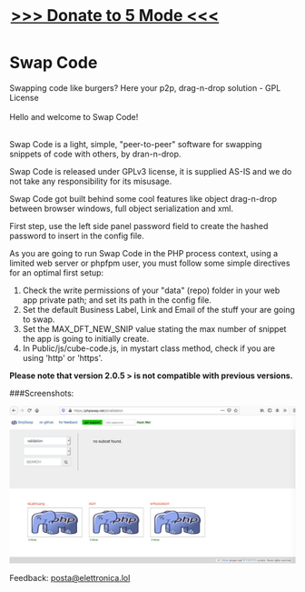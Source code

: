 <div style="width:500px; margin:auto; margin-top:0px; position:relative; top:-10px;">
<H1><a href="http://5md.io/l/dona1" targt="_blank">&gt;&gt;&gt;&nbsp;Donate to 5 Mode&nbsp;&lt;&lt;&lt;</a></H1>
</div>  
<h1>Swap Code</h1>
Swapping code like burgers? Here your p2p, drag-n-drop solution - GPL License<br>
<br>
Hello and welcome to Swap Code!<br><br>  

Swap Code is a light, simple, "peer-to-peer" software for swapping snippets of code with others, by dran-n-drop.<br>
	   
Swap Code is released under GPLv3 license, it is supplied AS-IS and we do not take any responsibility for its misusage.<br>

Swap Code got built behind some cool features like object drag-n-drop between browser windows, full object serialization and xml.

First step, use the left side panel password field to create the hashed password to insert in the config file.<br>
	   
As you are going to run Swap Code in the PHP process context, using a limited web server or phpfpm user, you must follow some simple directives for an optimal first setup:<br>

<ol>
  <li>Check the write permissions of your "data" (repo) folder in your web app private path; and set its path in the config file.</li>
  <li>Set the default Business Label, Link and Email of the stuff your are going to swap.</li>
  <li>Set the MAX_DFT_NEW_SNIP value stating the max number of snippet the app is going to initially create.</li>
  <li>In Public/js/cube-code.js, in mystart class method, check if you are using 'http' or 'https'.</li>	   
</ol>   

<b>Please note that version 2.0.5 > is not compatible with previous versions.</b>

###Screenshots:

![Swap Code in action](/Public/res/Screenshot1.jpg)<br>

Feedback: <a href="mailto:posta@elettronica.lol" style="color:#e6d236;">posta@elettronica.lol</a>
